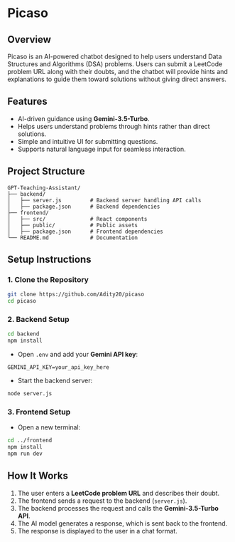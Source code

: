 # Picaso

## Overview
Picaso is an AI-powered chatbot designed to help users understand Data Structures and Algorithms (DSA) problems. Users can submit a LeetCode problem URL along with their doubts, and the chatbot will provide hints and explanations to guide them toward solutions without giving direct answers.

## Features
- AI-driven guidance using **Gemini-3.5-Turbo**.
- Helps users understand problems through hints rather than direct solutions.
- Simple and intuitive UI for submitting questions.
- Supports natural language input for seamless interaction.

## Project Structure
```
GPT-Teaching-Assistant/
├── backend/
│   ├── server.js         # Backend server handling API calls
│   ├── package.json      # Backend dependencies
├── frontend/
│   ├── src/              # React components
│   ├── public/           # Public assets
│   ├── package.json      # Frontend dependencies         
└── README.md             # Documentation
```

## Setup Instructions

### 1. Clone the Repository
```sh
git clone https://github.com/Adity20/picaso
cd picaso
```

### 2. Backend Setup
```sh
cd backend
npm install
```
- Open `.env` and add your **Gemini API key**: 
```
GEMINI_API_KEY=your_api_key_here
```
- Start the backend server:
```sh
node server.js
```

### 3. Frontend Setup
- Open a new terminal:
```sh
cd ../frontend
npm install
npm run dev
```


## How It Works
1. The user enters a **LeetCode problem URL** and describes their doubt.
2. The frontend sends a request to the backend (`server.js`).
3. The backend processes the request and calls the **Gemini-3.5-Turbo API**.
4. The AI model generates a response, which is sent back to the frontend.
5. The response is displayed to the user in a chat format.
   

